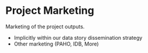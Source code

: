 # Project Marketing

Marketing of the project outputs. 

- Implicitly within our data story dissemination strategy
- Other marketing (PAHO, IDB, More)
